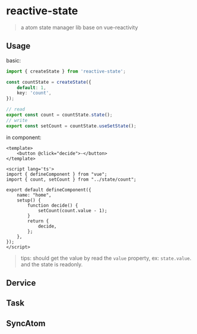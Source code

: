 # reactive-state

> a atom state manager lib base on vue-reactivity

## Usage

basic: 

```ts
import { createState } from 'reactive-state';

const countState = createState({
    default: 1,
    key: 'count',
});

// read
export const count = countState.state();
// write
export const setCount = countState.useSetState();
```

in component:

```vue
<template>
    <button @click="decide">-</button>
</template>

<script lang='ts'>
import { defineComponent } from "vue";
import { count, setCount } from "../state/count";

export default defineComponent({
    name: "home",
    setup() {
        function decide() {
            setCount(count.value - 1);
        }
        return {
            decide,
        };
    },
});
</script>
```

> tips: should get the value by read the `value` property, ex: `state.value`. and the state is readonly.

## Dervice


## Task


## SyncAtom